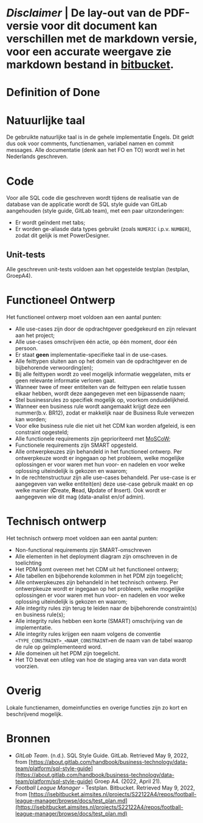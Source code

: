 # ***Disclaimer*** | De lay-out van de PDF-versie voor dit document kan verschillen met de markdown versie, voor een accurate weergave zie markdown bestand in [bitbucket](https://isebitbucket.aimsites.nl/projects/S22122A4/repos/football-league-manager/browse/docs).

# Definition of Done

# Natuurlijke taal

De gebruikte natuurlijke taal is in de gehele implementatie Engels. Dit geldt dus ook voor comments, functienamen, variabel namen en commit messages. Alle documentatie (denk aan het FO en TO) wordt wel in het Nederlands geschreven.

# Code

Voor alle SQL code die geschreven wordt tijdens de realisatie van de database van de applicatie wordt de SQL style guide van GitLab aangehouden (style guide, GitLab team), met een paar uitzonderingen:

- Er wordt geïndent met tabs;
- Er worden ge-aliasde data types gebruikt (zoals `NUMERIC` i.p.v. `NUMBER`), zodat dit gelijk is met PowerDesigner.

## Unit-tests

Alle geschreven unit-tests voldoen aan het opgestelde testplan (testplan, GroepA4).

# Functioneel Ontwerp

Het functioneel ontwerp moet voldoen aan een aantal punten:

- Alle use-cases zijn door de opdrachtgever goedgekeurd en zijn relevant aan het project;
- Alle use-cases omschrijven één actie, op één moment, door één persoon.
- Er staat **geen** implementatie-specifieke taal in de use-cases.
- Alle feittypen sluiten aan op het domein van de opdrachtgever en de bijbehorende verwoording(en);
- Bij alle feittypen wordt zo veel mogelijk informatie weggelaten, mits er geen relevante informatie verloren gaat.
- Wanneer twee of meer entiteiten van de feittypen een relatie tussen elkaar hebben, wordt deze aangegeven met een bijpassende naam;
- Stel businessrules zo specifiek mogelijk op, voorkom onduidelijkheid.
- Wanneer een business rule wordt aangemaakt krijgt deze een nummer(b.v. BR12), zodat er makkelijk naar de Business Rule verwezen kan worden;
- Voor elke business rule die niet uit het CDM kan worden afgeleid, is een constraint opgesteld;
- Alle functionele requirements zijn geprioriteerd met [MoSCoW](https://nl.wikipedia.org/wiki/MoSCoW-methode);
- Functionele requirements zijn SMART opgesteld.
- Alle ontwerpkeuzes zijn behandeld in het functioneel ontwerp. Per ontwerpkeuze wordt er ingegaan op het probleem, welke mogelijke oplossingen er voor waren met hun voor- en nadelen en voor welke oplossing uiteindelijk is gekozen en waarom;
- In de rechtenstructuur zijn alle use-cases behandeld. Per use-case is er aangegeven van welke entiteit(en) deze use-case gebruik maakt en op welke manier (**C**reate, **R**ead, **U**pdate of **I**nsert). Ook wordt er aangegeven wie dit mag (data-analist en/of admin).

# Technisch ontwerp

Het technisch ontwerp moet voldoen aan een aantal punten:

- Non-functional requirements zijn SMART-omschreven
- Alle elementen in het deployment diagram zijn omschreven in de toelichting
- Het PDM komt overeen met het CDM uit het functioneel ontwerp;
- Alle tabellen en bijbehorende kolommen in het PDM zijn toegelicht;
- Alle ontwerpkeuzes zijn behandeld in het technisch ontwerp. Per ontwerpkeuze wordt er ingegaan op het probleem, welke mogelijke oplossingen er voor waren met hun voor- en nadelen en voor welke oplossing uiteindelijk is gekozen en waarom;
- Alle integrity rules zijn terug te leiden naar de bijbehorende constraint(s) en business rule(s);
- Alle integrity rules hebben een korte (SMART) omschrijving van de implementatie.
- Alle integrity rules krijgen een naam volgens de conventie `<TYPE_CONSTRAINT>_<NAAM_CONSTRAINT>`en de naam van de tabel waarop de rule op geïmplementeerd word.
- Alle domeinen uit het PDM zijn toegelicht.
- Het TO bevat een utileg van hoe de staging area van van data wordt voorzien.

# Overig

Lokale functienamen, domeinfuncties en overige functies zijn zo kort en beschrijvend mogelijk.

# Bronnen

- *GitLab Team*. (n.d.). SQL Style Guide. GitLab. Retrieved May 9, 2022, from [https://about.gitlab.com/handbook/business-technology/data-team/platform/sql-style-guide](https://about.gitlab.com/handbook/business-technology/data-team/platform/sql-style-guide) Groep A4. (2022, April 21).
- *Football League Manager* - Testplan. Bitbucket. Retrieved May 9, 2022, from [https://isebitbucket.aimsites.nl/projects/S22122A4/repos/football-league-manager/browse/docs/test_plan.md](https://isebitbucket.aimsites.nl/projects/S22122A4/repos/football-league-manager/browse/docs/test_plan.md)
